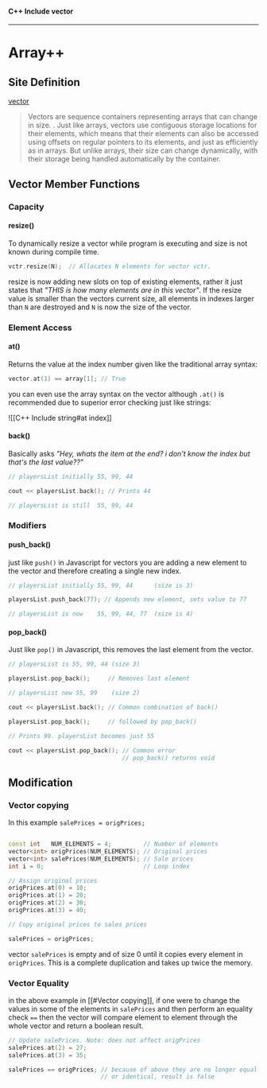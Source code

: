 #### C++ Include vector

---

# Array++

## Site Definition

[vector](http://cplusplus.com/reference/vector/vector/)

> Vectors are sequence containers representing arrays that can change in size. 
> .
> Just like arrays, vectors use contiguous storage locations for their elements, which means that their elements can also be accessed using offsets on regular pointers to its elements, and just as efficiently as in arrays. But unlike arrays, their size can change dynamically, with their storage being handled automatically by the container.

## Vector Member Functions 

### Capacity

#### resize()

To dynamically resize a vector while program is executing and size is not known during compile time.

```cpp
vctr.resize(N);  // Allocates N elements for vector vctr.
```

resize is now adding new slots on top of existing elements, rather it just states that *"THIS is how many elements are in this vector"*. If the resize value is smaller than the vectors current size, all elements in indexes larger than `N` are destroyed and `N` is now the size of the vector.

### Element Access

#### at()

Returns the value at the index number given like the traditional array syntax:

```cpp
vector.at(1) == array[1]; // True
```

you can even use the array syntax on the vector although `.at()` is recommended due to superior error checking just like strings:

![[C++ Include string#at index]]

#### back()

Basically asks *"Hey, whats the item at the end? i don't know the index but that's the last value??"*

```cpp
// playersList initially 55, 99, 44

cout << playersList.back(); // Prints 44 

// playersList is still  55, 99, 44
```

### Modifiers

#### push_back()

just like `push()` in Javascript for vectors you are adding a new element to the vector and therefore creating a single new index. 

```cpp
// playersList initially 55, 99, 44      (size is 3)

playersList.push_back(77); // Appends new element, sets value to 77 

// playersList is now    55, 99, 44, 77  (size is 4)
```

#### pop_back()

Just like `pop()` in Javascript, this removes the last element from the vector. 

```cpp
// playersList is 55, 99, 44 (size 3)

playersList.pop_back();     // Removes last element

// playersList now 55, 99    (size 2)

cout << playersList.back(); // Common combination of back() 

playersList.pop_back();     // followed by pop_back()

// Prints 99. playersList becomes just 55

cout << playersList.pop_back(); // Common error 
                                // pop_back() returns void
```

## Modification

### Vector copying

In this example `salePrices = origPrices;`

```cpp

const int   NUM_ELEMENTS = 4;         // Number of elements
vector<int> origPrices(NUM_ELEMENTS); // Original prices
vector<int> salePrices(NUM_ELEMENTS); // Sale prices
int i = 0;                            // Loop index

// Assign original prices
origPrices.at(0) = 10;
origPrices.at(1) = 20;
origPrices.at(2) = 30;
origPrices.at(3) = 40;

// Copy original prices to sales prices

salePrices = origPrices;
```

vector `salePrices` is empty and of size 0 until it copies every element in `origPrices`. This is a complete duplication and takes up twice the memory.

### Vector Equality

in the above example in [[#Vector copying]], if one were to change the values in some of the elements in `salePrices` and then perform an equality check `==` then the vector will compare element to element through the whole vector and return a boolean result.

```cpp
// Update salePrices. Note: does not affect origPrices
salePrices.at(2) = 27;
salePrices.at(3) = 35;

salePrices == origPrices; // because of above they are no longer equal
						  // or identical, result is false
```
